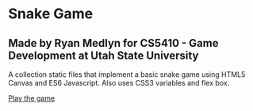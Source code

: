 # Snake Game
## Made by Ryan Medlyn for CS5410 - Game Development at Utah State University

A collection static files that implement a basic snake game using HTML5 Canvas and ES6 Javascript.
Also uses CSS3 variables and flex box.

[Play the game](https://rmedlyn.github.io/HTML5-snake-game/)
